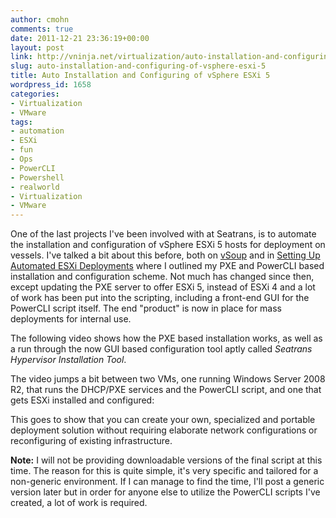 ```yaml
---
author: cmohn
comments: true
date: 2011-12-21 23:36:19+00:00
layout: post
link: http://vninja.net/virtualization/auto-installation-and-configuring-of-vsphere-esxi-5/
slug: auto-installation-and-configuring-of-vsphere-esxi-5
title: Auto Installation and Configuring of vSphere ESXi 5
wordpress_id: 1658
categories:
- Virtualization
- VMware
tags:
- automation
- ESXi
- fun
- Ops
- PowerCLI
- Powershell
- realworld
- Virtualization
- VMware
---
```


One of the last projects I've been involved with at Seatrans, is to automate the installation and configuration of vSphere ESXi 5 hosts for deployment on vessels. I've talked a bit about this before, both on [vSoup](http://vninja.net/virtualization/blatant-self-promotion/) and in [Setting Up Automated ESXi Deployments](http://vninja.net/virtualization/setting-up-automated-esxi-deployments/) where I outlined my PXE and PowerCLI based installation and configuration scheme. Not much has changed since then, except updating the PXE server to offer ESXi 5, instead of ESXi 4 and a lot of work has been put into the scripting, including a front-end GUI for the PowerCLI script itself. The end "product" is now in place for mass deployments for internal use.

The following video shows how the PXE based installation works, as well as a run through the now GUI based configuration tool aptly called _Seatrans Hypervisor Installation Tool_. 

The video jumps a bit between two VMs, one running Windows Server 2008 R2, that runs the DHCP/PXE services and the PowerCLI script, and one that gets ESXi installed and configured:



This goes to show that you can create your own, specialized and portable deployment solution without requiring elaborate network configurations or reconfiguring of existing infrastructure.

**Note:** I will not be providing downloadable versions of the final script at this time. The reason for this is quite simple, it's very specific and tailored for a non-generic environment. If I can manage to find the time, I'll post a generic version later but in order for anyone else to utilize the PowerCLI scripts I've created, a lot of work is required. 

